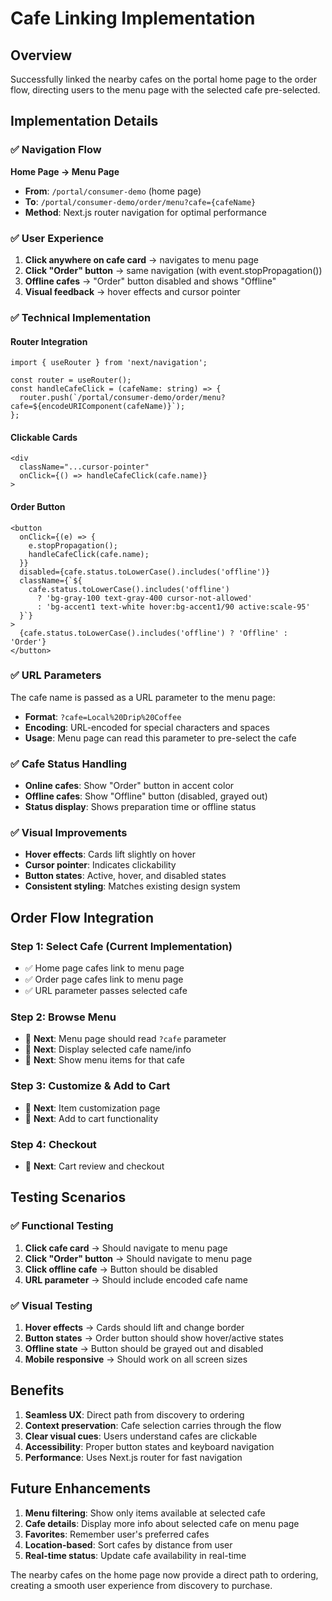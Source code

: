 # Cafe Linking Implementation

## Overview
Successfully linked the nearby cafes on the portal home page to the order flow, directing users to the menu page with the selected cafe pre-selected.

## Implementation Details

### ✅ Navigation Flow
**Home Page → Menu Page**
- **From**: `/portal/consumer-demo` (home page)
- **To**: `/portal/consumer-demo/order/menu?cafe={cafeName}`
- **Method**: Next.js router navigation for optimal performance

### ✅ User Experience
1. **Click anywhere on cafe card** → navigates to menu page
2. **Click "Order" button** → same navigation (with event.stopPropagation())
3. **Offline cafes** → "Order" button disabled and shows "Offline"
4. **Visual feedback** → hover effects and cursor pointer

### ✅ Technical Implementation

#### Router Integration
```tsx
import { useRouter } from 'next/navigation';

const router = useRouter();
const handleCafeClick = (cafeName: string) => {
  router.push(`/portal/consumer-demo/order/menu?cafe=${encodeURIComponent(cafeName)}`);
};
```

#### Clickable Cards
```tsx
<div 
  className="...cursor-pointer"
  onClick={() => handleCafeClick(cafe.name)}
>
```

#### Order Button
```tsx
<button 
  onClick={(e) => {
    e.stopPropagation();
    handleCafeClick(cafe.name);
  }}
  disabled={cafe.status.toLowerCase().includes('offline')}
  className={`${
    cafe.status.toLowerCase().includes('offline')
      ? 'bg-gray-100 text-gray-400 cursor-not-allowed'
      : 'bg-accent1 text-white hover:bg-accent1/90 active:scale-95'
  }`}
>
  {cafe.status.toLowerCase().includes('offline') ? 'Offline' : 'Order'}
</button>
```

### ✅ URL Parameters
The cafe name is passed as a URL parameter to the menu page:
- **Format**: `?cafe=Local%20Drip%20Coffee`
- **Encoding**: URL-encoded for special characters and spaces
- **Usage**: Menu page can read this parameter to pre-select the cafe

### ✅ Cafe Status Handling
- **Online cafes**: Show "Order" button in accent color
- **Offline cafes**: Show "Offline" button (disabled, grayed out)
- **Status display**: Shows preparation time or offline status

### ✅ Visual Improvements
- **Hover effects**: Cards lift slightly on hover
- **Cursor pointer**: Indicates clickability
- **Button states**: Active, hover, and disabled states
- **Consistent styling**: Matches existing design system

## Order Flow Integration

### Step 1: Select Cafe (Current Implementation)
- ✅ Home page cafes link to menu page
- ✅ Order page cafes link to menu page
- ✅ URL parameter passes selected cafe

### Step 2: Browse Menu
- 📍 **Next**: Menu page should read `?cafe` parameter
- 📍 **Next**: Display selected cafe name/info
- 📍 **Next**: Show menu items for that cafe

### Step 3: Customize & Add to Cart
- 📍 **Next**: Item customization page
- 📍 **Next**: Add to cart functionality

### Step 4: Checkout
- 📍 **Next**: Cart review and checkout

## Testing Scenarios

### ✅ Functional Testing
1. **Click cafe card** → Should navigate to menu page
2. **Click "Order" button** → Should navigate to menu page
3. **Click offline cafe** → Button should be disabled
4. **URL parameter** → Should include encoded cafe name

### ✅ Visual Testing
1. **Hover effects** → Cards should lift and change border
2. **Button states** → Order button should show hover/active states
3. **Offline state** → Button should be grayed out and disabled
4. **Mobile responsive** → Should work on all screen sizes

## Benefits

1. **Seamless UX**: Direct path from discovery to ordering
2. **Context preservation**: Cafe selection carries through the flow
3. **Clear visual cues**: Users understand cafes are clickable
4. **Accessibility**: Proper button states and keyboard navigation
5. **Performance**: Uses Next.js router for fast navigation

## Future Enhancements

1. **Menu filtering**: Show only items available at selected cafe
2. **Cafe details**: Display more info about selected cafe on menu page
3. **Favorites**: Remember user's preferred cafes
4. **Location-based**: Sort cafes by distance from user
5. **Real-time status**: Update cafe availability in real-time

The nearby cafes on the home page now provide a direct path to ordering, creating a smooth user experience from discovery to purchase.